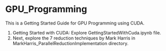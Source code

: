 # GPU_Programming

This is a Getting Started Guide for GPU Programming using CUDA.

1. Getting Started with CUDA: Explore GettingStartedWithCuda.ipynb file.
2. Next, explore the 7 reduction techniques by Mark Harris in MarkHarris_ParallelReductionImplementation directory.
